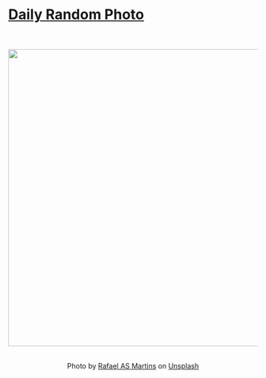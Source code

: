 # [Daily Random Photo](https://www.dailyrandomphoto.com/)

<div align="center">
  <br>
  <br>
  <a href="https://www.dailyrandomphoto.com/p/2023/2023-05-18/"><img src="https://images.unsplash.com/photo-1683643593317-be972fa421d9?crop=entropy&cs=tinysrgb&fit=max&fm=jpg&ixid=M3w3NzUwOHwwfDF8cmFuZG9tfHx8fHx8fHx8MTY4NDM2OTg0OHw&ixlib=rb-4.0.3&q=80&w=1080" width="600px"></a>
  <br>
  <br>
  <p class="has-text-grey">Photo by <a href="https://unsplash.com/@rafael_as_martins?utm_source=Daily%20Random%20Photo&amp;utm_medium=referral" target="_blank" rel="noopener noreferrer">Rafael AS Martins</a> on <a href="https://unsplash.com/photos/n_GhkFeT4QQ?utm_source=Daily%20Random%20Photo&amp;utm_medium=referral" target="_blank" rel="noopener noreferrer">Unsplash</a></p>
</div>
